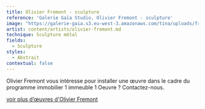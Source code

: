 ```yaml
---
title: Olivier Fremont - sculpture
reference: 'Galerie Gaïa Studio, Olivier Fremont - sculpture'
image: "https://galerie-gaia.s3.eu-west-3.amazonaws.com/tina/uploads/fremont-olivier/GAIÌ\x88A STUDIO FICHE FREMONT_page-0001.jpg"
artist: content/artists/olivier-fremont.md
technique: Sculpture métal
fields:
  - Sculpture
styles:
  - Abstrait
contextual: false
---
```


Olivier Fremont vous intéresse pour installer une œuvre dans le cadre du  programme immobilier 1 immeuble 1 Oeuvre ? Contactez-nous.

[voir plus d’œuvres d'Olivier Fremont](https://www.galeriegaia.fr/artists/olivier-fremont "Olivier Fremont")
